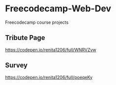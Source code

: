 # Freecodecamp-Web-Dev
Freecodecamp course projects

## Tribute Page
https://codepen.io/renita1206/full/WNRVZvw
  
  
## Survey
https://codepen.io/renita1206/full/poeqeKy
